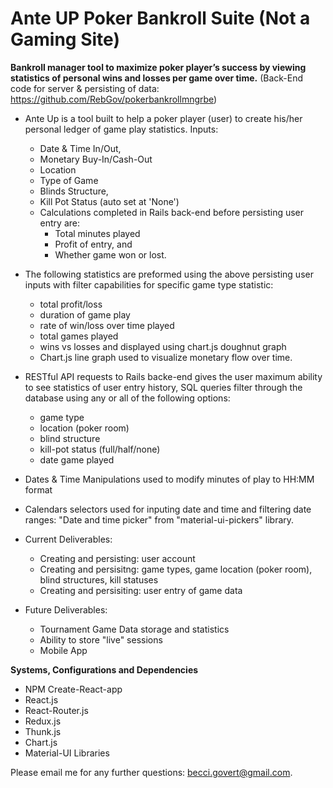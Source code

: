# Ante UP Poker Bankroll Suite (Not a Gaming Site) 
**Bankroll manager tool to maximize poker player’s success by viewing statistics of personal wins and losses per game over time.** (Back-End code for server & persisting of data: https://github.com/RebGov/pokerbankrollmngrbe)

* Ante Up is a tool built to help a poker player (user) to create his/her personal ledger of game play statistics. Inputs:
  - Date & Time In/Out,
  - Monetary Buy-In/Cash-Out
  - Location
  - Type of Game
  - Blinds Structure,
  - Kill Pot Status (auto set at 'None')
  - Calculations completed in Rails back-end before persisting user entry are: 
    - Total minutes played
    - Profit of entry, and 
    - Whether game won or lost. 
  
* The following statistics are preformed using the above persisting user inputs with filter capabilities for specific game type statistic:
  - total profit/loss
  - duration of game play
  - rate of win/loss over time played 
  - total games played
  - wins vs losses and displayed using chart.js doughnut graph
  - Chart.js line graph used to visualize monetary flow over time.
  
* RESTful API requests to Rails backe-end gives the user maximum ability to see statistics of user entry history, SQL queries filter through the database using any or all of the following options:
  - game type
  - location (poker room)
  - blind structure
  - kill-pot status (full/half/none)
  - date game played

* Dates & Time Manipulations used to modify minutes of play to HH:MM format
* Calendars selectors used for inputing date and time and filtering date ranges: "Date and time picker" from "material-ui-pickers" library.

  
* Current Deliverables:
  - Creating and persisting: user account
  - Creating and persisitng: game types, game location (poker room), blind structures, kill statuses
  - Creating and persisiting: user entry of game data

* Future Deliverables:
  - Tournament Game Data storage and statistics
  - Ability to store "live" sessions
  - Mobile App

**Systems, Configurations and Dependencies**

  * NPM Create-React-app 
  * React.js
  * React-Router.js
  * Redux.js
  * Thunk.js
  * Chart.js
  * Material-UI Libraries

Please email me for any further questions: becci.govert@gmail.com. 
